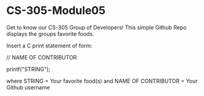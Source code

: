 # CS-305-Module05
Get to know our CS-305 Group of Developers!
This simple Github Repo displays the groups favorite foods.

Insert a C print statement of form:

// NAME OF CONTRIBUTOR

printf("STRING");

where STRING = Your favorite food(s)
and NAME OF CONTRIBUTOR = Your Github username
